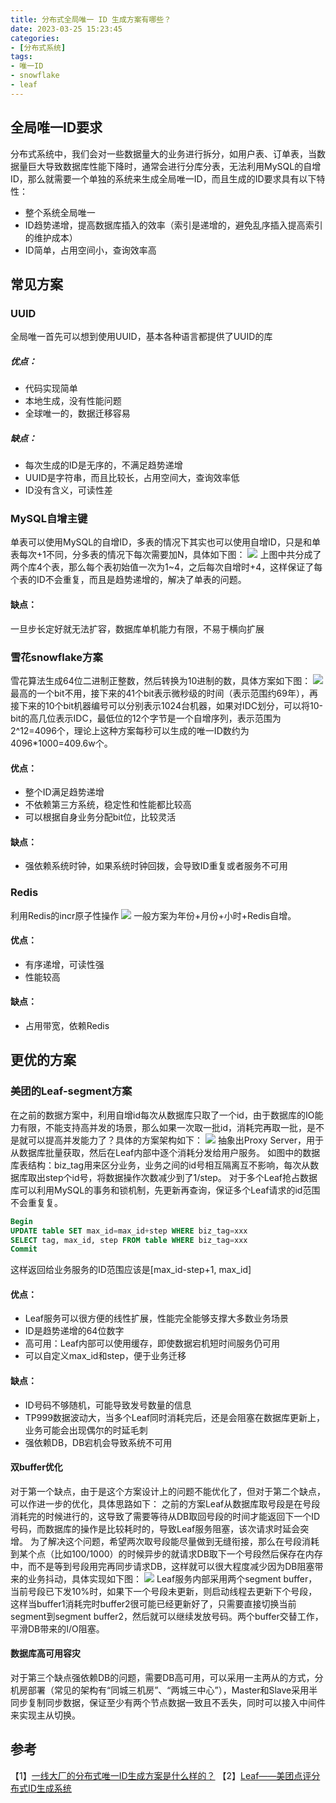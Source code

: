 ```yaml
---
title: 分布式全局唯一 ID 生成方案有哪些？
date: 2023-03-25 15:23:45
categories:
- [分布式系统]
tags:
- 唯一ID
- snowflake
- leaf
---
```

## 全局唯一ID要求
分布式系统中，我们会对一些数据量大的业务进行拆分，如用户表、订单表，当数据量巨大导致数据库性能下降时，通常会进行分库分表，无法利用MySQL的自增ID，那么就需要一个单独的系统来生成全局唯一ID，而且生成的ID要求具有以下特性：
- 整个系统全局唯一
- ID趋势递增，提高数据库插入的效率（索引是递增的，避免乱序插入提高索引的维护成本）
- ID简单，占用空间小，查询效率高

## 常见方案

### UUID
全局唯一首先可以想到使用UUID，基本各种语言都提供了UUID的库
##### 优点：
- 代码实现简单
- 本地生成，没有性能问题
- 全球唯一的，数据迁移容易

##### 缺点：
- 每次生成的ID是无序的，不满足趋势递增
- UUID是字符串，而且比较长，占用空间大，查询效率低
- ID没有含义，可读性差

### MySQL自增主键
单表可以使用MySQL的自增ID，多表的情况下其实也可以使用自增ID，只是和单表每次+1不同，分多表的情况下每次需要加N，具体如下图：
![](https://upload-images.jianshu.io/upload_images/14151453-2a5d07950848c303.png?imageMogr2/auto-orient/strip%7CimageView2/2/w/1240)
上图中共分成了两个库4个表，那么每个表初始值一次为1~4，之后每次自增时+4，这样保证了每个表的ID不会重复，而且是趋势递增的，解决了单表的问题。

#### 缺点：
一旦步长定好就无法扩容，数据库单机能力有限，不易于横向扩展

### 雪花snowflake方案
雪花算法生成64位二进制正整数，然后转换为10进制的数，具体方案如下图：
![](https://upload-images.jianshu.io/upload_images/14151453-73e41ba1afcd26c6.png?imageMogr2/auto-orient/strip%7CimageView2/2/w/1240)
最高的一个bit不用，接下来的41个bit表示微秒级的时间（表示范围约69年），再接下来的10个bit机器编号可以分别表示1024台机器，如果对IDC划分，可以将10-bit的高几位表示IDC，最低位的12个字节是一个自增序列，表示范围为2^12=4096个，理论上这种方案每秒可以生成的唯一ID数约为4096*1000=409.6w个。
#### 优点：
- 整个ID满足趋势递增
- 不依赖第三方系统，稳定性和性能都比较高
- 可以根据自身业务分配bit位，比较灵活

#### 缺点：
- 强依赖系统时钟，如果系统时钟回拨，会导致ID重复或者服务不可用

### Redis
利用Redis的incr原子性操作
![](https://upload-images.jianshu.io/upload_images/14151453-00f8962cc2a1ee14.png?imageMogr2/auto-orient/strip%7CimageView2/2/w/1240)
一般方案为年份+月份+小时+Redis自增。

#### 优点：
- 有序递增，可读性强
- 性能较高

#### 缺点：
- 占用带宽，依赖Redis

## 更优的方案
### 美团的Leaf-segment方案
在之前的数据方案中，利用自增id每次从数据库只取了一个id，由于数据库的IO能力有限，不能支持高并发的场景，那么如果一次取一批id，消耗完再取一批，是不是就可以提高并发能力了？具体的方案架构如下：
![](https://upload-images.jianshu.io/upload_images/14151453-4747be83c08046d1.png?imageMogr2/auto-orient/strip%7CimageView2/2/w/1240)
抽象出Proxy Server，用于从数据库批量获取，然后在Leaf内部中逐个消耗分发给用户服务。
如图中的数据库表结构：biz_tag用来区分业务，业务之间的id号相互隔离互不影响，每次从数据库取出step个id号，将数据操作次数减少到了1/step。
对于多个Leaf抢占数据库可以利用MySQL的事务和锁机制，先更新再查询，保证多个Leaf请求的id范围不会重复复。
```sql
Begin
UPDATE table SET max_id=max_id+step WHERE biz_tag=xxx
SELECT tag, max_id, step FROM table WHERE biz_tag=xxx
Commit
```
这样返回给业务服务的ID范围应该是[max_id-step+1, max_id]

#### 优点：
- Leaf服务可以很方便的线性扩展，性能完全能够支撑大多数业务场景
- ID是趋势递增的64位数字
- 高可用：Leaf内部可以使用缓存，即使数据宕机短时间服务仍可用
- 可以自定义max_id和step，便于业务迁移

#### 缺点：
- ID号码不够随机，可能导致发号数量的信息
- TP999数据波动大，当多个Leaf同时消耗完后，还是会阻塞在数据库更新上，业务可能会出现偶尔的时延毛刺
- 强依赖DB，DB宕机会导致系统不可用

#### 双buffer优化
对于第一个缺点，由于是这个方案设计上的问题不能优化了，但对于第二个缺点，可以作进一步的优化，具体思路如下：
之前的方案Leaf从数据库取号段是在号段消耗完的时候进行的，这导致了需要等待从DB取回号段的时间才能返回下一个ID号码，而数据库的操作是比较耗时的，导致Leaf服务阻塞，该次请求时延会突增。
为了解决这个问题，希望两次取号段能尽量做到无缝衔接，那么在号段消耗到某个点（比如100/1000）的时候异步的就请求DB取下一个号段然后保存在内存中，而不是等到号段用完再同步请求DB，这样就可以很大程度减少因为DB阻塞带来的业务抖动，具体实现如下图：
![](https://upload-images.jianshu.io/upload_images/14151453-bad0803983eb9b35.png?imageMogr2/auto-orient/strip%7CimageView2/2/w/1240)
Leaf服务内部采用两个segment buffer，当前号段已下发10%时，如果下一个号段未更新，则启动线程去更新下个号段，这样当buffer1消耗完时buffer2很可能已经更新好了，只需要直接切换当前segment到segment buffer2，然后就可以继续发放号码。两个buffer交替工作，平滑DB带来的I/O阻塞。

#### 数据库高可用容灾
对于第三个缺点强依赖DB的问题，需要DB高可用，可以采用一主两从的方式，分机房部署（常见的架构有“同城三机房”、“两城三中心”），Master和Slave采用半同步复制同步数据，保证至少有两个节点数据一致且不丢失，同时可以接入中间件来实现主从切换。

## 参考
【1】[一线大厂的分布式唯一ID生成方案是什么样的？](https://blog.csdn.net/zl1zl2zl3/article/details/89509445)
【2】[Leaf——美团点评分布式ID生成系统](https://tech.meituan.com/2017/04/21/mt-leaf.html)
